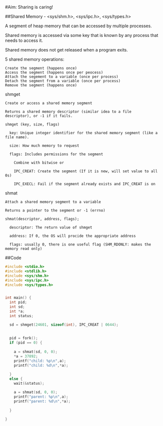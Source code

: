 #Aim: Sharing is caring!

##Shared Memory - \<sys/shm.h\>, \<sys/ipc.h\>, \<sys/types.h\>

  A segment of heap memory that can be accessed by multiple processes.
  
  Shared memory is accessed via some key that is known by any process that needs to access it.
  
  Shared memory does not get released when a program exits.
  
  
  
  5 shared memory operations:
  
    Create the segment (happens once)
    Access the segment (happens once per peocess)
    Attach the segement to a variable (once per process)
    Detach the segment from a variable (once per process)
    Remove the segment (happens once)
    
  
  shmget
  
    Create or access a shared memory segment
    
    Returns a shared memory descriptor (similar idea to a file descriptor), or -1 if it fails.
    
    shmget (key, size, flags)
    
      key: Unique integer identifier for the shared memory segment (like a file name).
      
      size: How much memory to request
      
      flags: Includes permissions for the segment
      
        Combine with bitwise or
        
        IPC_CREAT: Create the segment (If it is new, will set value to all 0s)
        
        IPC_EXECL: Fail if the segment already exists and IPC_CREAT is on
    
  shmat
  
    Attach a shared memory segment to a variable
    
    Returns a pointer to the segment or -1 (errno)
    
    shmat(descriptor, address, flags);
    
      descriptor: The return value of shmget
      
      address: If 0, the OS will procide the appropriate address
      
      flags: usually 0, there is one useful flag (SHM_RDONLY: makes the memory read only)
      
      
##Code    
```c
#include <stdio.h>
#include <stdlib.h>
#include <sys/shm.h>
#include <sys/ipc.h>
#include <sys/types.h>


int main() {
  int pid;
  int sd;
  int *a;
  int status;

  sd = shmget(24601, sizeof(int), IPC_CREAT | 0644);
  
  
  pid = fork();
  if (pid == 0) {
    
    a = shmat(sd, 0, 0);
    *a = 37892;
    printf("child: %p\n",a);
    printf("child: %d\n",*a);
    
  }
  else {
    wait(&status);

    a = shmat(sd, 0, 0);
    printf("parent: %p\n",a);
    printf("parent: %d\n",*a);
    
  }
  
}

```
